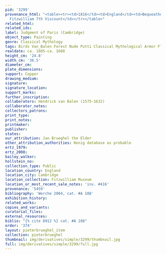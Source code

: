 ```yaml
---
pid: '3299'
provenance_html: "<table><tr><td>1816</td><td>England</td><td>Bequeathed by Richard
  Fitzwilliam 7th Viscount</td></tr></table>"
related_html: 
related_ids: 
label: Judgment of Paris (Cambridge)
object_type: Painting
genre: Classical Mythology
tags: Birds Van_Balen Forest Nude Putti Classical Mythological Armor Flowers
realdate: ca. 1605-ca. 1608
height_cm: '24.8'
width_cm: '36.5'
diameter_cm: 
plate_dimensions: 
support: Copper
drawing_medium: 
signature: 
signature_location: 
support_marks: 
further_inscription: 
collaborators: Hendrick van Balen (1575-1632)
collaborator_notes: 
collectors_patrons: 
print_type: 
print_notes: 
printmaker: 
publisher: 
states: 
our_attribution: Jan Brueghel the Elder
other_attribution_authorities: Honig database as probable
ertz_1979: 
ertz_2008: 
bailey_walker: 
hollstein_no: 
collection_type: Public
location_country: England
location_city: Cambridge
location_collection: Fitzwilliam Museum
location_or_most_recent_sale_notes: 'inv. #416'
provenance: '5459'
bibliography: 'Werche 2004, cat. #A 108'
exhibition_history: 
related_works: 
copies_and_variants: 
curatorial_files: 
external_resources: 
biblio: "{% cite 8912 %} cat. #A 108"
order: '374'
layout: pieterbrueghel_item
collection: pieterbrueghel
thumbnail: img/derivatives/simple/3299/thumbnail.jpg
full: img/derivatives/simple/3299/full.jpg
---
```

